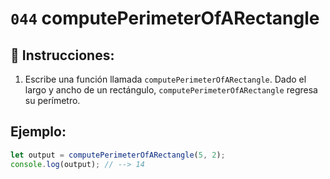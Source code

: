 # `044` computePerimeterOfARectangle

## 📝 Instrucciones:

1. Escribe una función llamada `computePerimeterOfARectangle`. Dado el largo y ancho de un rectángulo, `computePerimeterOfARectangle` regresa su perímetro.

## Ejemplo:

```Javascript
let output = computePerimeterOfARectangle(5, 2);
console.log(output); // --> 14
```